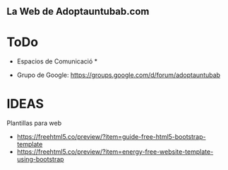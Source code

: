 ## La Web de Adoptauntubab.com

# ToDo


* Espacios de Comunicació *

- Grupo de Google: https://groups.google.com/d/forum/adoptauntubab


# IDEAS

Plantillas para web

- https://freehtml5.co/preview/?item=guide-free-html5-bootstrap-template
- https://freehtml5.co/preview/?item=energy-free-website-template-using-bootstrap

